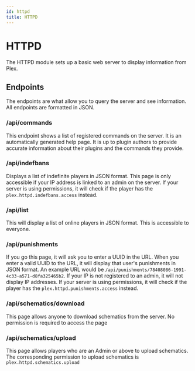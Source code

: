 ```yaml
---
id: httpd
title: HTTPD
---
```


# HTTPD

The HTTPD module sets up a basic web server to display information from Plex.

## Endpoints

The endpoints are what allow you to query the server and see information. All endpoints are formatted in JSON.

### /api/commands

This endpoint shows a list of registered commands on the server. It is an automatically generated help page. It is up to
plugin authors to provide accurate information about their plugins and the commands they provide.

### /api/indefbans

Displays a list of indefinite players in JSON format. This page is only accessible if your IP address is linked to an
admin on the server. If your server is using permissions, it will check if the player has the
`plex.httpd.indefbans.access` instead.

### /api/list

This will display a list of online players in JSON format. This is accessible to everyone.

### /api/punishments

If you go this page, it will ask you to enter a UUID in the URL. When you enter a valid UUID to the URL, it will display
that user's punishments in JSON format. An example URL would be `/api/punishments/78408086-1991-4c33-a571-d8fa325465b2`.
If your IP is not registered to an admin, it will not display IP addresses. If your server is using permissions, it will
check if the player has the `plex.httpd.punishments.access` instead.

### /api/schematics/download

This page allows anyone to download schematics from the server. No permission is required to access the page

### /api/schematics/upload

This page allows players who are an Admin or above to upload schematics. The corresponding permission to upload
schematics is `plex.httpd.schematics.upload`
